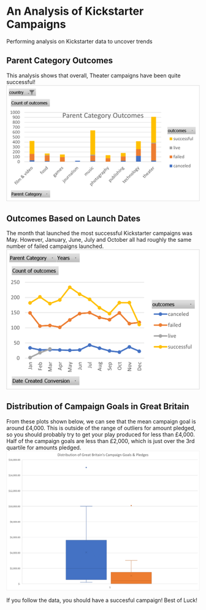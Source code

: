 # An Analysis of Kickstarter Campaigns
Performing analysis on Kickstarter data to uncover trends
## Parent Category Outcomes
This analysis shows that overall, Theater campaigns have been quite successful!
![Parent Category Outcomes](Parent-Category-Outcomes.png)

## Outcomes Based on Launch Dates
The month that launched the most successful Kickstarter campaigns was May. However, January, June, July and October all had roughly the same number of failed campaigns launched.
![Outcomes Based on Launch Dates](Outcomes-Based-on-Launch-Dates.png)

## Distribution of Campaign Goals in Great Britain
From these plots shown below, we can see that the mean campaign goal is around £4,000. This is outside of the range of outliers for amount pledged, so you should probably try to get your play produced for less than £4,000. Half of the campaign goals are less than £2,000, which is just over the 3rd quartile for amounts pledged.
![Box and Whisker Plot](Box-and-Whisker-Plot.png)

If you follow the data, you should have a succesful campaign! Best of Luck!
